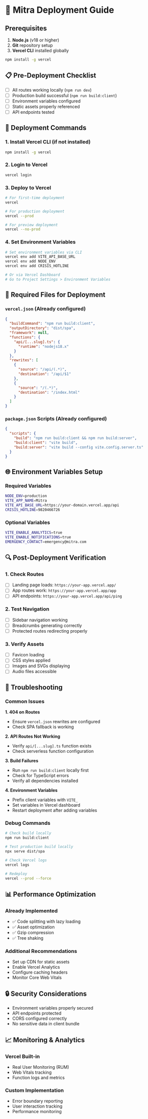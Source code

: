 # 🚀 Mitra Deployment Guide

## Prerequisites

1. **Node.js** (v18 or higher)
2. **Git** repository setup
3. **Vercel CLI** installed globally

```bash
npm install -g vercel
```

## 📋 Pre-Deployment Checklist

- [ ] All routes working locally (`npm run dev`)
- [ ] Production build successful (`npm run build:client`)
- [ ] Environment variables configured
- [ ] Static assets properly referenced
- [ ] API endpoints tested

## 🔧 Deployment Commands

### 1. Install Vercel CLI (if not installed)
```bash
npm install -g vercel
```

### 2. Login to Vercel
```bash
vercel login
```

### 3. Deploy to Vercel
```bash
# For first-time deployment
vercel

# For production deployment
vercel --prod

# For preview deployment
vercel --no-prod
```

### 4. Set Environment Variables
```bash
# Set environment variables via CLI
vercel env add VITE_API_BASE_URL
vercel env add NODE_ENV
vercel env add CRISIS_HOTLINE

# Or via Vercel Dashboard
# Go to Project Settings > Environment Variables
```

## 📁 Required Files for Deployment

### `vercel.json` (Already configured)
```json
{
  "buildCommand": "npm run build:client",
  "outputDirectory": "dist/spa",
  "framework": null,
  "functions": {
    "api/[...slug].ts": {
      "runtime": "nodejs18.x"
    }
  },
  "rewrites": [
    {
      "source": "/api/(.*)",
      "destination": "/api/$1"
    },
    {
      "source": "/(.*)",
      "destination": "/index.html"
    }
  ]
}
```

### `package.json` Scripts (Already configured)
```json
{
  "scripts": {
    "build": "npm run build:client && npm run build:server",
    "build:client": "vite build",
    "build:server": "vite build --config vite.config.server.ts"
  }
}
```

## 🌐 Environment Variables Setup

### Required Variables
```bash
NODE_ENV=production
VITE_APP_NAME=Mitra
VITE_API_BASE_URL=https://your-domain.vercel.app/api
CRISIS_HOTLINE=9820466726
```

### Optional Variables
```bash
VITE_ENABLE_ANALYTICS=true
VITE_ENABLE_NOTIFICATIONS=true
EMERGENCY_CONTACT=emergency@mitra.com
```

## 🔍 Post-Deployment Verification

### 1. Check Routes
- [ ] Landing page loads: `https://your-app.vercel.app/`
- [ ] App routes work: `https://your-app.vercel.app/app`
- [ ] API endpoints: `https://your-app.vercel.app/api/ping`

### 2. Test Navigation
- [ ] Sidebar navigation working
- [ ] Breadcrumbs generating correctly
- [ ] Protected routes redirecting properly

### 3. Verify Assets
- [ ] Favicon loading
- [ ] CSS styles applied
- [ ] Images and SVGs displaying
- [ ] Audio files accessible

## 🐛 Troubleshooting

### Common Issues

**1. 404 on Routes**
- Ensure `vercel.json` rewrites are configured
- Check SPA fallback is working

**2. API Routes Not Working**
- Verify `api/[...slug].ts` function exists
- Check serverless function configuration

**3. Build Failures**
- Run `npm run build:client` locally first
- Check for TypeScript errors
- Verify all dependencies installed

**4. Environment Variables**
- Prefix client variables with `VITE_`
- Set variables in Vercel dashboard
- Restart deployment after adding variables

### Debug Commands
```bash
# Check build locally
npm run build:client

# Test production build locally
npx serve dist/spa

# Check Vercel logs
vercel logs

# Redeploy
vercel --prod --force
```

## 📊 Performance Optimization

### Already Implemented
- ✅ Code splitting with lazy loading
- ✅ Asset optimization
- ✅ Gzip compression
- ✅ Tree shaking

### Additional Recommendations
- Set up CDN for static assets
- Enable Vercel Analytics
- Configure caching headers
- Monitor Core Web Vitals

## 🔒 Security Considerations

- Environment variables properly secured
- API endpoints protected
- CORS configured correctly
- No sensitive data in client bundle

## 📈 Monitoring & Analytics

### Vercel Built-in
- Real User Monitoring (RUM)
- Web Vitals tracking
- Function logs and metrics

### Custom Implementation
- Error boundary reporting
- User interaction tracking
- Performance monitoring
